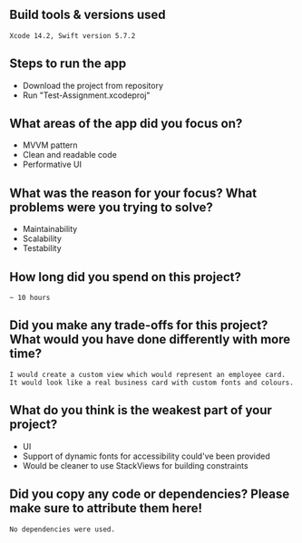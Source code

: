 ## Build tools & versions used
    Xcode 14.2, Swift version 5.7.2

## Steps to run the app
* Download the project from repository
* Run "Test-Assignment.xcodeproj"

## What areas of the app did you focus on?
* MVVM pattern
* Clean and readable code
* Performative UI

## What was the reason for your focus? What problems were you trying to solve?
* Maintainability
* Scalability
* Testability 

## How long did you spend on this project?
    ~ 10 hours 

## Did you make any trade-offs for this project? What would you have done differently with more time?
    I would create a custom view which would represent an employee card. It would look like a real business card with custom fonts and colours. 

## What do you think is the weakest part of your project?
* UI
* Support of dynamic fonts for accessibility could've been provided
* Would be cleaner to use StackViews for building constraints 


## Did you copy any code or dependencies? Please make sure to attribute them here!
    No dependencies were used. 

